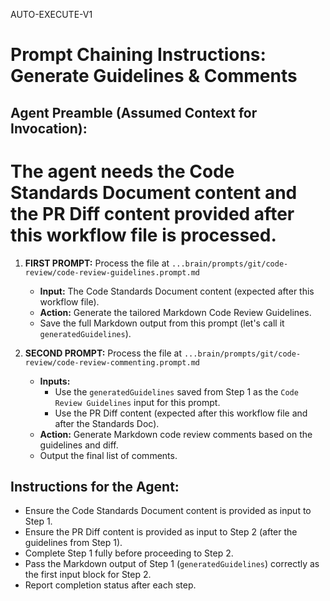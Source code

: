 AUTO-EXECUTE-V1

# Prompt Chaining Instructions: Generate Guidelines & Comments

## Agent Preamble (Assumed Context for Invocation):
# The agent needs the Code Standards Document content and the PR Diff content provided after this workflow file is processed.

1.  **FIRST PROMPT:** Process the file at `...brain/prompts/git/code-review/code-review-guidelines.prompt.md`
    * **Input:** The Code Standards Document content (expected after this workflow file).
    * **Action:** Generate the tailored Markdown Code Review Guidelines.
    * Save the full Markdown output from this prompt (let's call it `generatedGuidelines`).

2.  **SECOND PROMPT:** Process the file at `...brain/prompts/git/code-review/code-review-commenting.prompt.md`
    * **Inputs:**
        * Use the `generatedGuidelines` saved from Step 1 as the `Code Review Guidelines` input for this prompt.
        * Use the PR Diff content (expected after this workflow file and after the Standards Doc).
    * **Action:** Generate Markdown code review comments based on the guidelines and diff.
    * Output the final list of comments.

## Instructions for the Agent:
* Ensure the Code Standards Document content is provided as input to Step 1.
* Ensure the PR Diff content is provided as input to Step 2 (after the guidelines from Step 1).
* Complete Step 1 fully before proceeding to Step 2.
* Pass the Markdown output of Step 1 (`generatedGuidelines`) correctly as the first input block for Step 2.
* Report completion status after each step.